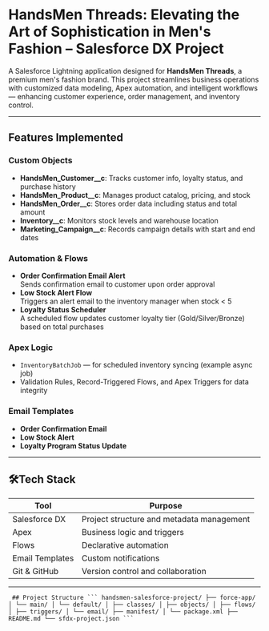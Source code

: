 # HandsMen Threads: Elevating the Art of Sophistication in Men's Fashion – Salesforce DX Project

A Salesforce Lightning application designed for **HandsMen Threads**, a premium men's fashion brand. This project streamlines business operations with customized data modeling, Apex automation, and intelligent workflows — enhancing customer experience, order management, and inventory control.

---

## Features Implemented

### Custom Objects
- **HandsMen_Customer__c**: Tracks customer info, loyalty status, and purchase history
- **HandsMen_Product__c**: Manages product catalog, pricing, and stock
- **HandsMen_Order__c**: Stores order data including status and total amount
- **Inventory__c**: Monitors stock levels and warehouse location
- **Marketing_Campaign__c**: Records campaign details with start and end dates

### Automation & Flows
- **Order Confirmation Email Alert**  
  Sends confirmation email to customer upon order approval
- **Low Stock Alert Flow**  
  Triggers an alert email to the inventory manager when stock < 5
- **Loyalty Status Scheduler**  
  A scheduled flow updates customer loyalty tier (Gold/Silver/Bronze) based on total purchases

### Apex Logic
- `InventoryBatchJob` — for scheduled inventory syncing (example async job)
- Validation Rules, Record-Triggered Flows, and Apex Triggers for data integrity

### Email Templates
- **Order Confirmation Email**
- **Low Stock Alert**
- **Loyalty Program Status Update**

---

## 🛠Tech Stack

| Tool            | Purpose                                |
|-----------------|----------------------------------------|
| Salesforce DX   | Project structure and metadata management |
| Apex            | Business logic and triggers            |
| Flows           | Declarative automation                 |
| Email Templates | Custom notifications                   |
| Git & GitHub    | Version control and collaboration      |

---

<pre lang="text"><code> ## Project Structure ``` handsmen-salesforce-project/ ├── force-app/ │ └── main/ │ └── default/ │ ├── classes/ │ ├── objects/ │ ├── flows/ │ ├── triggers/ │ └── email/ ├── manifest/ │ └── package.xml ├── README.md └── sfdx-project.json ``` </code></pre>
